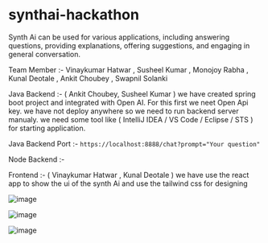 # synthai-hackathon

Synth Ai can be used for various applications, including answering questions, providing explanations, offering suggestions, and engaging in general conversation.

Team Member :- Vinaykumar Hatwar , Susheel Kumar , Monojoy Rabha , Kunal Deotale , Ankit Choubey , Swapnil Solanki


Java Backend :- (  Ankit Choubey, Susheel Kumar ) we have created spring boot project and integrated with Open AI. For this first we neet Open Api key. 
we have not deploy anywhere so we need to run backend server manualy. we need some tool like ( IntelliJ IDEA / VS Code / Eclipse / STS ) for starting application.

Java Backend Port :- `https://localhost:8888/chat?prompt="Your question"`

Node Backend :- 

Frontend :-
( Vinaykumar Hatwar , Kunal Deotale )
we have use the react app to show the ui of the synth Ai and use the tailwind css for designing
 



![image](https://github.com/kunal8987/synthai-hackathon/assets/95977696/63b39cc2-374c-4f78-9d62-0c64100c966c)










![image](https://github.com/kunal8987/synthai-hackathon/assets/95977696/94df4203-0209-4aad-a28a-2bbfdfddf67a)









![image](https://github.com/kunal8987/synthai-hackathon/assets/95977696/6c0a5cfa-b13a-4ef9-9d2f-00ea69521d2f)


